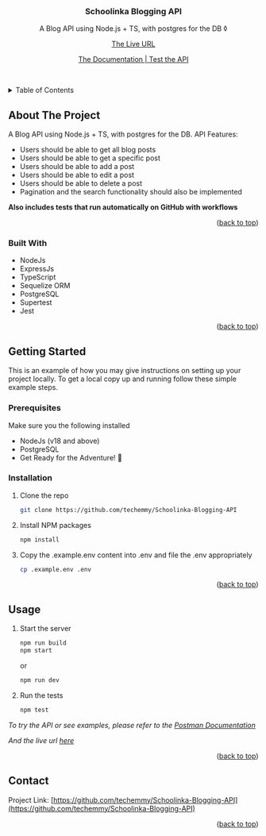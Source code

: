 <a name="readme-top" id="readme-top"></a>


<!-- PROJECT LOGO -->
<br />
<div align="center">

<h3 align="center">Schoolinka Blogging API</h3>

  <p align="center">
    A Blog API using Node.js + TS, with postgres for the DB ◊
    <p><a href="https://schoolinka-blog-api.onrender.com">The Live URL</a></p>
    <p><a href="https://documenter.getpostman.com/view/11729879/2s9Y5csKe9">The Documentation | Test the API</a></p>
    <br />

  </p>
</div>



<!-- TABLE OF CONTENTS -->
<details>
  <summary>Table of Contents</summary>
  <ol>
    <li>
      <a href="#about-the-project">About The Project</a>
      <ul>
        <li><a href="#built-with">Built With</a></li>
      </ul>
    </li>
    <li>
      <a href="#getting-started">Getting Started</a>
      <ul>
        <li><a href="#prerequisites">Prerequisites</a></li>
        <li><a href="#installation">Installation</a></li>
      </ul>
    </li>
    <li><a href="#usage">Usage</a></li>
    <li><a href="#contact">Contact</a></li>
  </ol>
</details>



<!-- ABOUT THE PROJECT -->
## About The Project
A Blog API using Node.js + TS, with postgres for the DB.
API Features:
- Users should be able to get all blog posts
- Users should be able to get a specific post
- Users should be able to add a post
- Users should be able to edit a post
- Users should be able to delete a post
- Pagination and the search functionality should also be implemented

**Also includes tests that run automatically on GitHub with workflows**


<p align="right">(<a href="#readme-top">back to top</a>)</p>



### Built With

* NodeJs
* ExpressJs
* TypeScript
* Sequelize ORM
* PostgreSQL
* Supertest
* Jest

<p align="right">(<a href="#readme-top">back to top</a>)</p>



<!-- GETTING STARTED -->
## Getting Started

This is an example of how you may give instructions on setting up your project locally.
To get a local copy up and running follow these simple example steps.

### Prerequisites

Make sure you the following installed
- NodeJs (v18 and above)
- PostgreSQL
- Get Ready for the Adventure! 🌟

### Installation

1. Clone the repo
   ```sh
   git clone https://github.com/techemmy/Schoolinka-Blogging-API
   ```
2. Install NPM packages
   ```sh
   npm install
   ```
3. Copy the .example.env content into .env and file the .env appropriately
   ```sh
   cp .example.env .env
   ```

<p align="right">(<a href="#readme-top">back to top</a>)</p>



<!-- USAGE EXAMPLES -->
## Usage
1. Start the server
   ```sh
   npm run build
   npm start
   ```
   or
   ```sh
   npm run dev
   ```
2. Run the tests
   ```sh
   npm test
   ```

_To try the API or see examples, please refer to the [Postman Documentation](https://documenter.getpostman.com/view/11729879/2s9Y5csKe9)_

_And the live url [here](https://schoolinka-blog-api.onrender.com])_

<p align="right">(<a href="#readme-top">back to top</a>)</p>



<!-- CONTACT -->
## Contact

Project Link: [https://github.com/techemmy/Schoolinka-Blogging-API](https://github.com/techemmy/Schoolinka-Blogging-API)

<p align="right">(<a href="#readme-top">back to top</a>)</p>

